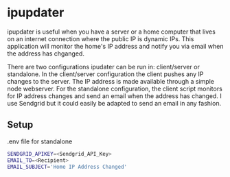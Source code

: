 # ipupdater

ipupdater is useful when you have a server or a home computer that lives on an internet connection where the public IP is dynamic IPs. This application will monitor the home's IP address and notify you via email when the address has chganged.

There are two configurations ipudater can be run in: client/server or standalone. In the client/server configuration the client pushes any IP changes to the server. The IP address is made available through a simple node webserver. For the standalone configuration, the client script monitors for IP address changes and send an email when the address has changed. I use Sendgrid but it could easily be adapted to send an email in any fashion.

## Setup


.env file for standalone
```bash
SENDGRID_APIKEY=<Sendgrid_API_Key>
EMAIL_TO=<Recipient>
EMAIL_SUBJECT='Home IP Address Changed'
```
